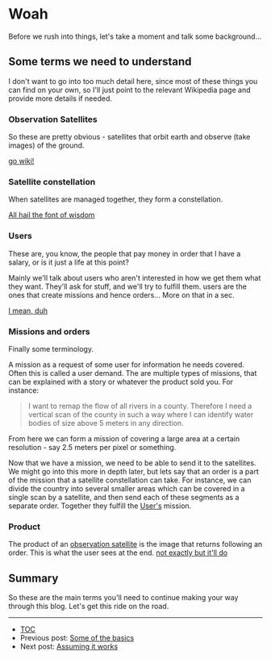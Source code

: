 # Woah
Before we rush into things, let's take a moment and talk some background...

## Some terms we need to understand
I don't want to go into too much detail here, since most of these things you can find on your own, so I'll just point to the relevant Wikipedia page and provide more details if needed.

### Observation Satellites
So these are pretty obvious - satellites that orbit earth and observe (take images) of the ground.

[go wiki!](https://wiki2.org/en/Earth_observation_satellite+Newton)

### Satellite constellation
When satellites are managed together, they form a constellation.

[All hail the font of wisdom](https://wiki2.org/en/Satellite_constellation+Newton)

### Users
These are, you know, the people that pay money in order that I have a salary, or is it just a life at this point?

Mainly we'll talk about users who aren't interested in how we get them what they want. They'll ask for stuff, and we'll try to fulfill them. users are the ones that create missions and hence orders... More on that in a sec.

[I mean, duh](https://wiki2.org/en/User_(computing)+Newton)

### Missions and orders
Finally some terminology.

A mission as a request of some user for information he needs covered. Often this is called a user demand. The are multiple types of missions, that can be explained with a story or whatever the product sold you. For instance:
> I want to remap the flow of all rivers in a county. Therefore I need a vertical scan of the county in such a way where I can identify water bodies of size above 5 meters in any direction.

From here we can form a mission of covering a large area at a certain resolution - say 2.5 meters per pixel or something.

Now that we have a mission, we need to be able to send it to the satellites. We might go into this more in depth later, but lets say that an order is a part of the mission that a satellite constellation can take. For instance, we can divide the country into several smaller areas which can be covered in a single scan by a satellite, and then send each of these segments as a separate order. Together they fulfill the [User's](#users) mission.

### Product
The product of an [observation satellite](#observation-satellite) is the image that returns following an order. This is what the user sees at the end.
[not exactly but it'll do](https://wiki2.org/en/Satellite_photo+Newton)

## Summary
So these are the main terms you'll need to continue making your way through this blog. Let's get this ride on the road.


---
- [TOC](../TOC.md)
- Previous post: [Some of the basics](./Some%20of%20the%20basics.md)
- Next post: [Assuming it works](./Assuming%20it%20works.md)
